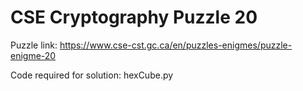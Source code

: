 <h1>CSE Cryptography Puzzle 20</h1>

Puzzle link: https://www.cse-cst.gc.ca/en/puzzles-enigmes/puzzle-enigme-20

Code required for solution: hexCube.py
